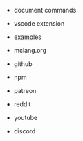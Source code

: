 - document commands
- vscode extension
- examples

- mclang.org
- github
- npm
- patreon
- reddit
- youtube
- discord
